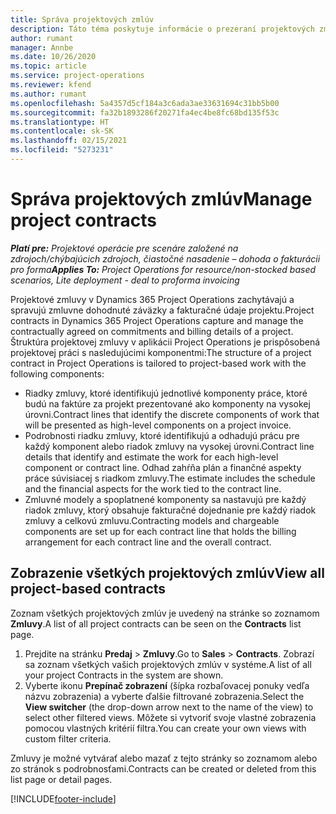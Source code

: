 ```yaml
---
title: Správa projektových zmlúv
description: Táto téma poskytuje informácie o prezeraní projektových zmlúv.
author: rumant
manager: Annbe
ms.date: 10/26/2020
ms.topic: article
ms.service: project-operations
ms.reviewer: kfend
ms.author: rumant
ms.openlocfilehash: 5a4357d5cf184a3c6ada3ae33631694c31bb5b00
ms.sourcegitcommit: fa32b1893286f20271fa4ec4be8fc68bd135f53c
ms.translationtype: HT
ms.contentlocale: sk-SK
ms.lasthandoff: 02/15/2021
ms.locfileid: "5273231"
---
```

# <a name="manage-project-contracts"></a><span data-ttu-id="107f9-103">Správa projektových zmlúv</span><span class="sxs-lookup"><span data-stu-id="107f9-103">Manage project contracts</span></span>

<span data-ttu-id="107f9-104">_**Platí pre:** Projektové operácie pre scenáre založené na zdrojoch/chýbajúcich zdrojoch, čiastočné nasadenie – dohoda o fakturácii pro forma_</span><span class="sxs-lookup"><span data-stu-id="107f9-104">_**Applies To:** Project Operations for resource/non-stocked based scenarios, Lite deployment - deal to proforma invoicing_</span></span>

<span data-ttu-id="107f9-105">Projektové zmluvy v Dynamics 365 Project Operations zachytávajú a spravujú zmluvne dohodnuté záväzky a fakturačné údaje projektu.</span><span class="sxs-lookup"><span data-stu-id="107f9-105">Project contracts in Dynamics 365 Project Operations capture and manage the contractually agreed on commitments and billing details of a project.</span></span> <span data-ttu-id="107f9-106">Štruktúra projektovej zmluvy v aplikácii Project Operations je prispôsobená projektovej práci s nasledujúcimi komponentmi:</span><span class="sxs-lookup"><span data-stu-id="107f9-106">The structure of a project contract in Project Operations is tailored to project-based work with the following components:</span></span>

- <span data-ttu-id="107f9-107">Riadky zmluvy, ktoré identifikujú jednotlivé komponenty práce, ktoré budú na faktúre za projekt prezentované ako komponenty na vysokej úrovni.</span><span class="sxs-lookup"><span data-stu-id="107f9-107">Contract lines that identify the discrete components of work that will be presented as high-level components on a project invoice.</span></span>
- <span data-ttu-id="107f9-108">Podrobnosti riadku zmluvy, ktoré identifikujú a odhadujú prácu pre každý komponent alebo riadok zmluvy na vysokej úrovni.</span><span class="sxs-lookup"><span data-stu-id="107f9-108">Contract line details that identify and estimate the work for each high-level component or contract line.</span></span> <span data-ttu-id="107f9-109">Odhad zahŕňa plán a finančné aspekty práce súvisiacej s riadkom zmluvy.</span><span class="sxs-lookup"><span data-stu-id="107f9-109">The estimate includes the schedule and the financial aspects for the work tied to the contract line.</span></span>
- <span data-ttu-id="107f9-110">Zmluvné modely a spoplatnené komponenty sa nastavujú pre každý riadok zmluvy, ktorý obsahuje fakturačné dojednanie pre každý riadok zmluvy a celkovú zmluvu.</span><span class="sxs-lookup"><span data-stu-id="107f9-110">Contracting models and chargeable components are set up for each contract line that holds the billing arrangement for each contract line and the overall contract.</span></span>

## <a name="view-all-project-based-contracts"></a><span data-ttu-id="107f9-111">Zobrazenie všetkých projektových zmlúv</span><span class="sxs-lookup"><span data-stu-id="107f9-111">View all project-based contracts</span></span>

<span data-ttu-id="107f9-112">Zoznam všetkých projektových zmlúv je uvedený na stránke so zoznamom **Zmluvy**.</span><span class="sxs-lookup"><span data-stu-id="107f9-112">A list of all project contracts can be seen on the **Contracts** list page.</span></span> 

1. <span data-ttu-id="107f9-113">Prejdite na stránku **Predaj** > **Zmluvy**.</span><span class="sxs-lookup"><span data-stu-id="107f9-113">Go to **Sales** > **Contracts**.</span></span> <span data-ttu-id="107f9-114">Zobrazí sa zoznam všetkých vašich projektových zmlúv v systéme.</span><span class="sxs-lookup"><span data-stu-id="107f9-114">A list of all your project Contracts in the system are shown.</span></span> 
2. <span data-ttu-id="107f9-115">Vyberte ikonu **Prepínač zobrazení** (šípka rozbaľovacej ponuky vedľa názvu zobrazenia) a vyberte ďalšie filtrované zobrazenia.</span><span class="sxs-lookup"><span data-stu-id="107f9-115">Select the **View switcher** (the drop-down arrow next to the name of the view) to select other filtered views.</span></span> <span data-ttu-id="107f9-116">Môžete si vytvoriť svoje vlastné zobrazenia pomocou vlastných kritérií filtra.</span><span class="sxs-lookup"><span data-stu-id="107f9-116">You can create your own views with custom filter criteria.</span></span>

<span data-ttu-id="107f9-117">Zmluvy je možné vytvárať alebo mazať z tejto stránky so zoznamom alebo zo stránok s podrobnosťami.</span><span class="sxs-lookup"><span data-stu-id="107f9-117">Contracts can be created or deleted from this list page or detail pages.</span></span>


[!INCLUDE[footer-include](../../includes/footer-banner.md)]